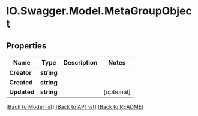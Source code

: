# IO.Swagger.Model.MetaGroupObject
## Properties

Name | Type | Description | Notes
------------ | ------------- | ------------- | -------------
**Creator** | **string** |  | 
**Created** | **string** |  | 
**Updated** | **string** |  | [optional] 

[[Back to Model list]](../README.md#documentation-for-models) [[Back to API list]](../README.md#documentation-for-api-endpoints) [[Back to README]](../README.md)

